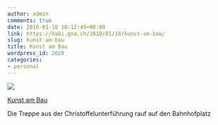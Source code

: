 ```yaml
---
author: admin
comments: true
date: 2010-01-18 18:12:49+00:00
link: https://habi.gna.ch/2010/01/18/kunst-am-bau/
slug: kunst-am-bau
title: Kunst am Bau
wordpress_id: 2028
categories:
- personal
---
```



 [![](https://static.flickr.com/2782/4285654688_79a3c3c74f_m.jpg)](https://www.flickr.com/photos/habi/4285654688/)
   

 
  [Kunst am Bau](https://www.flickr.com/photos/habi/4285654688/)
    

 



Die Treppe aus der Christoffelunterführung rauf auf den Bahnhofplatz
  

